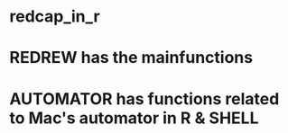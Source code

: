 # redcap_in_r

# REDREW has the mainfunctions 
# AUTOMATOR has functions related to Mac's automator in R & SHELL
